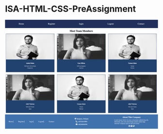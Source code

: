 # ISA-HTML-CSS-PreAssignment

![navigation demo](./images/navbar.png)
![team-member demo](./images/team-members.png)
![footer demo](./images/footer.png)
